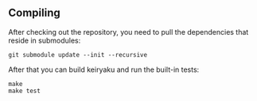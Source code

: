 
## Compiling

After checking out the repository, you need to pull the dependencies that reside
in submodules:

    git submodule update --init --recursive

After that you can build keiryaku and run the built-in tests:

	make
	make test

